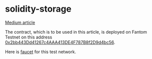 # solidity-storage
[Medium article](https://medium.com/p/f1e76c3a4c3a)

The contract, which is to be used in this article, is deployed on Fantom Testnet on this address [0x2bb443Dd41267c4AAA413DE4F787B8f2D9d4bc56](https://testnet.ftmscan.com/address/0x2bb443dd41267c4aaa413de4f787b8f2d9d4bc56). 

Here is [faucet](https://faucet.fantom.network/) for this test network.

